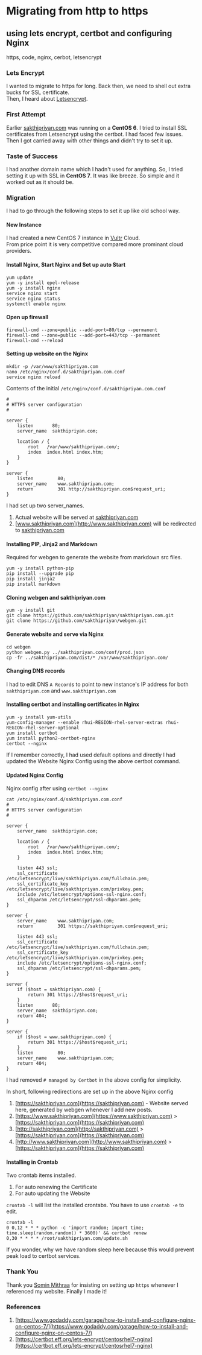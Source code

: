 # Migrating from http to https
## using lets encrypt, certbot and configuring Nginx
https, code, nginx, cerbot, letsencrypt

### Lets Encrypt
I wanted to migrate to https for long. Back then, we need to shell out extra bucks for SSL certificate.  
Then, I heard about [Letsencrypt](https://letsencrypt.org/). 

### First Attempt
Earlier [sakthipriyan.com](http://sakthipriyan.com) was running on a **CentOS 6**. I tried to install SSL certificates from Letsencrypt using the certbot. I had faced few issues. Then I got carried away with other things and didn't try to set it up.

### Taste of Success 
I had another domain name which I hadn't used for anything. So, I tried setting it up with SSL in **CentOS 7**. It was like breeze. So simple and it worked out as it should be.

### Migration
I had to go through the following steps to set it up like old school way.

#### New Instance
I had created a new CentOS 7 instance in [Vultr](https://www.vultr.com/?ref=6819343) Cloud.  
From price point it is very competitive compared more prominant cloud providers.

#### Install Nginx, Start Nginx and Set up auto Start
	yum update
	yum -y install epel-release 
	yum -y install nginx
	service nginx start
	service nginx status
	systemctl enable nginx

#### Open up firewall
	firewall-cmd --zone=public --add-port=80/tcp --permanent
	firewall-cmd --zone=public --add-port=443/tcp --permanent
	firewall-cmd --reload

#### Setting up website on the Nginx
	mkdir -p /var/www/sakthipriyan.com
	nano /etc/nginx/conf.d/sakthipriyan.com.conf
	service nginx reload

Contents of the initial `/etc/nginx/conf.d/sakthipriyan.com.conf`

	#
	# HTTPS server configuration
	#

	server {
		listen       80;
		server_name  sakthipriyan.com;

		location / {
			root   /var/www/sakthipriyan.com/;
			index  index.html index.htm;
		}
	}

	server {
		listen         80;
		server_name    www.sakthipriyan.com;
		return         301 http://sakthipriyan.com$request_uri;
	}

I had set up two server_names. 

1. Actual website will be served at [sakthipriyan.com](http://sakthipriyan.com)
2. [www.sakthipriyan.com](http://www.sakthipriyan.com) will be redirected to [sakthipriyan.com](http://sakthipriyan.com)

#### Installing PIP, Jinja2 and Markdown
Required for webgen to generate the website from markdown src files.

	yum -y install python-pip
	pip install --upgrade pip
	pip install jinja2
	pip install markdown

#### Cloning webgen and sakthipriyan.com
	yum -y install git 
	git clone https://github.com/sakthipriyan/sakthipriyan.com.git
	git clone https://github.com/sakthipriyan/webgen.git

#### Generate website and serve via Nginx
	cd webgen
	python webgen.py ../sakthipriyan.com/conf/prod.json
	cp -fr ../sakthipriyan.com/dist/* /var/www/sakthipriyan.com/

#### Changing DNS records
I had to edit DNS `A Record`s to point to new instance's IP address for both `sakthipriyan.com` and `www.sakthipriyan.com`

#### Installing certbot and installing certificates in Nginx
	yum -y install yum-utils
	yum-config-manager --enable rhui-REGION-rhel-server-extras rhui-REGION-rhel-server-optional
	yum install certbot
	yum install python2-certbot-nginx
	certbot --nginx

If I remember correctly, I had used default options and directly I had updated the Website Nginx Config using the above certbot command.

#### Updated Nginx Config 
Nginx config after using `certbot --nginx`

	cat /etc/nginx/conf.d/sakthipriyan.com.conf
	#
	# HTTPS server configuration
	#

	server {
		server_name  sakthipriyan.com;

		location / {
			root   /var/www/sakthipriyan.com/;
			index  index.html index.htm;
		}

		listen 443 ssl;
		ssl_certificate /etc/letsencrypt/live/sakthipriyan.com/fullchain.pem;
		ssl_certificate_key /etc/letsencrypt/live/sakthipriyan.com/privkey.pem;
		include /etc/letsencrypt/options-ssl-nginx.conf;
		ssl_dhparam /etc/letsencrypt/ssl-dhparams.pem;
	}

	server {
		server_name    www.sakthipriyan.com;
		return         301 https://sakthipriyan.com$request_uri;

		listen 443 ssl;
		ssl_certificate /etc/letsencrypt/live/sakthipriyan.com/fullchain.pem;
		ssl_certificate_key /etc/letsencrypt/live/sakthipriyan.com/privkey.pem;
		include /etc/letsencrypt/options-ssl-nginx.conf;
		ssl_dhparam /etc/letsencrypt/ssl-dhparams.pem;
	}
	
	server {
		if ($host = sakthipriyan.com) {
			return 301 https://$host$request_uri;
		}
		listen       80;
		server_name  sakthipriyan.com;
		return 404;
	}

	server {
		if ($host = www.sakthipriyan.com) {
			return 301 https://$host$request_uri;
		}
		listen         80;
		server_name    www.sakthipriyan.com;
		return 404;
	}

I had removed `# managed by Certbot` in the above config for simplicity.

In short, following redirections are set up in the above Nginx config

1. [https://sakthipriyan.com](https://sakthipriyan.com) - Website served here, generated by webgen whenever I add new posts.
2. [https://www.sakthipriyan.com](https://www.sakthipriyan.com) > [https://sakthipriyan.com](https://sakthipriyan.com)
3. [http://sakthipriyan.com](http://sakthipriyan.com) > [https://sakthipriyan.com](https://sakthipriyan.com)
4. [http://www.sakthipriyan.com](http://www.sakthipriyan.com) > [https://sakthipriyan.com](https://sakthipriyan.com)


#### Installing in Crontab
Two crontab items installed.

1. For auto renewing the Certificate
2. For auto updating the Website

`crontab -l` will list the installed crontabs. You have to use `crontab -e` to edit.

	crontab -l
	0 0,12 * * * python -c 'import random; import time; time.sleep(random.random() * 3600)' && certbot renew 
	0,30 * * * * /root/sakthipriyan.com/update.sh

If you wonder, why we have random sleep here because this would prevent peak load to certbot services.

### Thank You
Thank you [Somin Mithraa](https://www.linkedin.com/in/somin-mithraa-45b22a1a/) for insisting on setting up `https` whenever I referenced my website. Finally I made it!

### References
1. [https://www.godaddy.com/garage/how-to-install-and-configure-nginx-on-centos-7/](https://www.godaddy.com/garage/how-to-install-and-configure-nginx-on-centos-7/)
2. [https://certbot.eff.org/lets-encrypt/centosrhel7-nginx](https://certbot.eff.org/lets-encrypt/centosrhel7-nginx)
